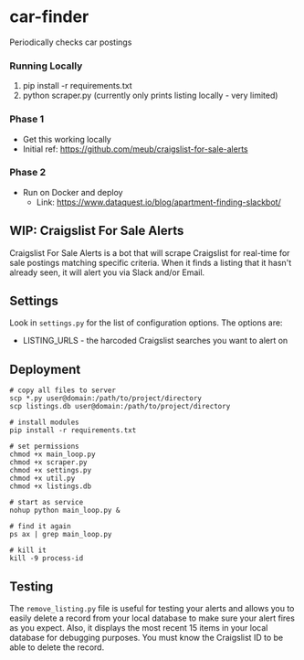 # car-finder
Periodically checks car postings

### Running Locally

1. pip install -r requirements.txt
2. python scraper.py (currently only prints listing locally - very limited)

### Phase 1
- Get this working locally
- Initial ref: https://github.com/meub/craigslist-for-sale-alerts

### Phase 2 
- Run on Docker and deploy
    - Link: https://www.dataquest.io/blog/apartment-finding-slackbot/


WIP: Craigslist For Sale Alerts
-------------------

Craigslist For Sale Alerts is a bot that will scrape Craigslist for real-time for sale postings matching specific criteria. When it finds a listing that it hasn't already seen, it will alert you via Slack and/or Email.

Settings
--------------------

Look in `settings.py` for the list of configuration options. The options are:

 * LISTING_URLS - the harcoded Craigslist searches you want to alert on

Deployment
--------------------

    # copy all files to server
    scp *.py user@domain:/path/to/project/directory
    scp listings.db user@domain:/path/to/project/directory

    # install modules
    pip install -r requirements.txt

    # set permissions
    chmod +x main_loop.py
    chmod +x scraper.py
    chmod +x settings.py
    chmod +x util.py
    chmod +x listings.db

    # start as service
    nohup python main_loop.py &

    # find it again
    ps ax | grep main_loop.py

    # kill it 
    kill -9 process-id



Testing
--------------------

The `remove_listing.py` file is useful for testing your alerts and allows you to easily delete a record from your local database to make sure your alert fires as you expect. Also, it displays the most recent 15 items in your local database for debugging purposes. You must know the Craigslist ID to be able to delete the record.
